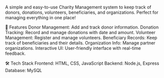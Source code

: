 A simple and easy-to-use Charity Management system to keep track of donors, donations, volunteers, beneficiaries, and organizations. Perfect for managing everything in one place!

🌟 Features
Donor Management: Add and track donor information.
Donation Tracking: Record and manage donations with date and amount.
Volunteer Management: Register and manage volunteers.
Beneficiary Records: Keep track of beneficiaries and their details.
Organization Info: Manage partner organizations.
Interactive UI: User-friendly interface with real-time feedback.

🛠️ Tech Stack
Frontend: HTML, CSS, JavaScript
Backend: Node.js, Express
Database: MySQL
